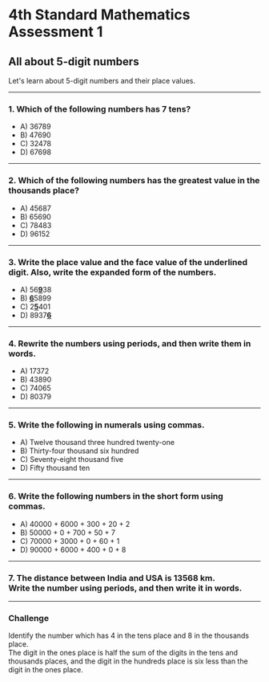 <!--
marp: true
theme: academic
math: katex
class:
 - invert
-->

# 4th Standard Mathematics Assessment 1
##  All about 5-digit numbers
Let's learn about 5-digit numbers and their place values.

---
<!--
header: All about 5-digit numbers
-->
### 1. Which of the following numbers has 7 tens?
- A) 36789
- B) 47690
- C) 32478
- D) 67698

---
### 2. Which of the following numbers has the greatest value in the thousands place?
- A) 45687
- B) 65690
- C) 78483
- D) 96152

---
### 3. Write the place value and the face value of the underlined digit. Also, write the expanded form of the numbers.
- A) 56<b><u>9</u></b>38
- B) <b><u>6</u></b>5899
- C) 2<b><u>5</u></b>401
- D) 8937<b><u>6</u></b>

---
### 4. Rewrite the numbers using periods, and then write them in words.
- A) 17372
- B) 43890
- C) 74065
- D) 80379

---
### 5. Write the following in numerals using commas.
- A) Twelve thousand three hundred twenty-one
- B) Thirty-four thousand six hundred
- C) Seventy-eight thousand five
- D) Fifty thousand ten

---
### 6. Write the following numbers in the short form using commas.
- A) 40000 + 6000 + 300 + 20 + 2
- B) 50000 + 0 + 700 + 50 + 7
- C) 70000 + 3000 + 0 + 60 + 1
- D) 90000 + 6000 + 400 + 0 + 8

---
### 7. The distance between India and USA is 13568 km.<br>Write the number using periods, and then write it in words.

---
### Challenge
Identify the number which has 4 in the tens place and 8 in the thousands place.<br> The digit in the ones place is half the sum of the digits in the tens and thousands places, and the digit in the hundreds place is six less than the digit in the ones place.